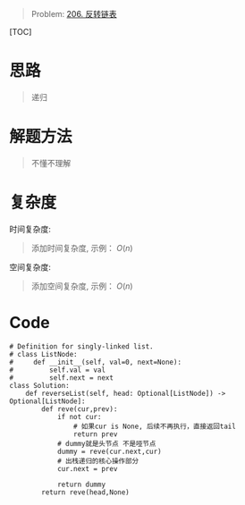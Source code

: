 
> Problem: [206. 反转链表](https://leetcode.cn/problems/reverse-linked-list/description/)

[TOC]

# 思路

> 递归

# 解题方法

> 不懂不理解

# 复杂度

时间复杂度:
> 添加时间复杂度, 示例： $O(n)$

空间复杂度:
> 添加空间复杂度, 示例： $O(n)$



# Code
```Python3 []
# Definition for singly-linked list.
# class ListNode:
#     def __init__(self, val=0, next=None):
#         self.val = val
#         self.next = next
class Solution:
    def reverseList(self, head: Optional[ListNode]) -> Optional[ListNode]:
        def reve(cur,prev):
            if not cur:
                # 如果cur is None, 后续不再执行，直接返回tail
                return prev
            # dummy就是头节点 不是哑节点
            dummy = reve(cur.next,cur)
            # 出栈递归的核心操作部分
            cur.next = prev

            return dummy
        return reve(head,None)
```
  
